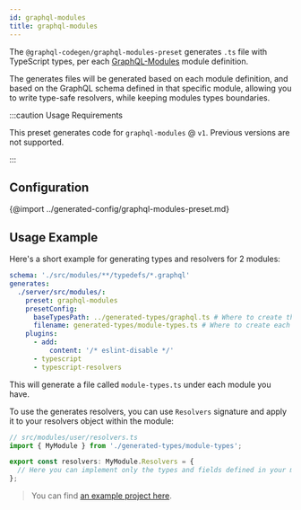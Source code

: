```yaml
---
id: graphql-modules
title: graphql-modules
---
```


The `@graphql-codegen/graphql-modules-preset` generates `.ts` file with TypeScript types, per each [GraphQL-Modules](http://graphql-modules.com/) module definition.

The generates files will be generated based on each module definition, and based on the GraphQL schema defined in that specific module, allowing you to write type-safe resolvers, while keeping modules types boundaries.

:::caution Usage Requirements

This preset generates code for `graphql-modules` @ `v1`. Previous versions are not supported.

:::

## Configuration

{@import ../generated-config/graphql-modules-preset.md}

## Usage Example

Here's a short example for generating types and resolvers for 2 modules:

```yaml
schema: './src/modules/**/typedefs/*.graphql'
generates:
  ./server/src/modules/:
    preset: graphql-modules
    presetConfig:
      baseTypesPath: ../generated-types/graphql.ts # Where to create the complete schema types
      filename: generated-types/module-types.ts # Where to create each module types
    plugins:
      - add:
          content: '/* eslint-disable */'
      - typescript
      - typescript-resolvers
```

This will generate a file called `module-types.ts` under each module you have.

To use the generates resolvers, you can use `Resolvers` signature and apply it to your resolvers object within the module:

```ts
// src/modules/user/resolvers.ts
import { MyModule } from './generated-types/module-types';

export const resolvers: MyModule.Resolvers = {
  // Here you can implement only the types and fields defined in your module!
};
```

> You can find [an example project here](https://github.com/dotansimha/graphql-code-generator/tree/master/dev-test/modules).
